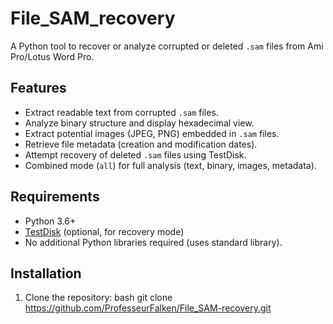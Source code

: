 # File_SAM_recovery

A Python tool to recover or analyze corrupted or deleted `.sam` files from Ami Pro/Lotus Word Pro.

## Features
- Extract readable text from corrupted `.sam` files.
- Analyze binary structure and display hexadecimal view.
- Extract potential images (JPEG, PNG) embedded in `.sam` files.
- Retrieve file metadata (creation and modification dates).
- Attempt recovery of deleted `.sam` files using TestDisk.
- Combined mode (`all`) for full analysis (text, binary, images, metadata).

## Requirements
- Python 3.6+
- [TestDisk](https://www.cgsecurity.org/wiki/TestDisk) (optional, for recovery mode)
- No additional Python libraries required (uses standard library).

## Installation
1. Clone the repository:
   bash  git clone https://github.com/ProfesseurFalken/File_SAM-recovery.git
      
